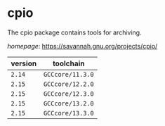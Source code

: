 # cpio

The cpio package contains tools for archiving.

*homepage*: <https://savannah.gnu.org/projects/cpio/>

version | toolchain
--------|----------
``2.14`` | ``GCCcore/11.3.0``
``2.15`` | ``GCCcore/12.2.0``
``2.15`` | ``GCCcore/12.3.0``
``2.15`` | ``GCCcore/13.2.0``
``2.15`` | ``GCCcore/13.3.0``
